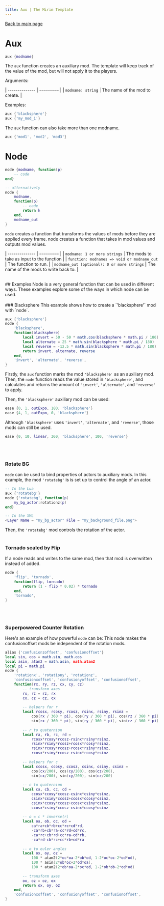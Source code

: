 ```yaml
---
title: Aux | The Mirin Template
---
```

[Back to main page](..)
# Aux
```lua
aux {modname}
```
The `aux` function creates an auxiliary mod. The template will keep track of the value of the mod, but will not apply it to the players.

Arguments:

| -------------- | ---------- |
| `modname: string` | The name of the mod to create. |

Examples:
```lua
aux {'blacksphere'}
aux {'my_mod_1'}
```

The `aux` function can also take more than one modname.

```lua
aux {'mod1', 'mod2', 'mod3'}
```

# Node
```lua
node {modname, function(p)
    -- code
end}

-- alternatively
node {
    modname,
    function(p)
        -- code
        return k
    end,
    modname_out
}
```

`node` creates a function that transforms the values of mods before they are applied every frame.
node creates a function that takes in mod values and outputs mod values.

| -------------- | ---------- |
| `modname: 1 or more strings` | The mods to take as input to the function |
| `function: modnames => void or modname_out` | The function to run. |
| `modname_out (optional): 0 or more strings` | The name of the mods to write back to. |

<br>
## Examples
Node is a very general function that can be used in different ways. These examples explore some of the ways in which node can be used.
<br><br>
### Blacksphere
This example shows how to create a `'blacksphere'` mod with `node`.

```lua
aux {'blacksphere'}
node {
    'blacksphere',
    function(blacksphere)
        local invert = 50 - 50 * math.cos(blacksphere * math.pi / 180)
        local alternate = 25 * math.sin(blacksphere * math.pi / 180)
        local reverse = -12.5 * math.sin(blacksphere * math.pi / 180)
        return invert, alternate, reverse
    end,
    'invert', 'alternate', 'reverse',
}
```
Firstly, the `aux` function marks the mod `'blacksphere'` as an auxiliary mod. Then, the `node` function reads the value stored in `'blacksphere'`, and calculates and returns the amount of `'invert'`, `'alternate'`, and `'reverse'` to apply.

Then, the `'blacksphere'` auxiliary mod can be used:
```lua
ease {0, 1, outExpo, 180, 'blacksphere'}
ease {4, 1, outExpo, 0, 'blacksphere'}
```
Although `'blacksphere'` uses `'invert'`, `'alternate'`, and `'reverse'`, those mods can still be used.
```lua
ease {0, 10, linear, 360, 'blacksphere', 100, 'reverse'}
```
<br><br>
### Rotate BG
`node` can be used to bind properties of actors to auxiliary mods. In this example, the mod `'rotatebg'` is is set up to control the angle of an actor.
```lua
-- In the Lua
aux {'rotatebg'}
node {'rotatebg', function(p)
    my_bg_actor:rotationz(p)
end}

-- In the XML
<Layer Name = "my_bg_actor" File = "my_background_file.png">
```
Then, the `'rotatebg'` mod controls the rotation of the actor.
<br><br>
### Tornado scaled by Flip
If a node reads and writes to the same mod, then that mod is overwritten instead of added.
```lua
node {
    'flip', 'tornado',
    function(flip, tornado)
        return (1 - flip * 0.02) * tornado
    end,
    'tornado',
}
```
<br><br>
### Superpowered Counter Rotation
Here's an example of how powerful `node` can be:
This node makes the confusionoffset mods be independent of the rotation mods.
```lua
alias {'confusionzoffset', 'confusionoffset'}
local sin, cos = math.sin, math.cos
local asin, atan2 = math.asin, math.atan2
local pi = math.pi
node {
    'rotationx', 'rotationy', 'rotationz',
    'confusionxoffset', 'confusionyoffset', 'confusionoffset',
    function(rx, ry, rz, cx, cy, cz)
        -- transform axes
        rx, rz = rz, rx
        cx, cz = cz, cx
        
        -- helpers for r
        local rcosx, rcosy, rcosz, rsinx, rsiny, rsinz =
            cos(rx / 360 * pi), cos(ry / 360 * pi), cos(rz / 360 * pi),
            sin(rx / 360 * pi), sin(ry / 360 * pi), sin(rz / 360 * pi)
        
        -- r to quaternion
        local ra, rb, rc, rd =
            rcosx*rcosy*rcosz-rsinx*rsiny*rsinz,
            rsinx*rsiny*rcosz+rcosx*rcosy*rsinz,
            rsinx*rcosy*rcosz+rcosx*rsiny*rsinz,
            rcosx*rsiny*rcosz-rsinx*rcosy*rsinz
        
        -- helpers for c
        local ccosx, ccosy, ccosz, csinx, csiny, csinz =
            cos(cx/200), cos(cy/200), cos(cz/200),
            sin(cx/200), sin(cy/200), sin(cz/200)
        
        -- c to quaternion
        local ca, cb, cc, cd =
            ccosx*ccosy*ccosz-csinx*csiny*csinz,
            csinx*csiny*ccosz+ccosx*ccosy*csinz,
            csinx*ccosy*ccosz+ccosx*csiny*csinz,
            ccosx*csiny*ccosz-csinx*ccosy*csinz
        
        -- o = c * inverse(r)
        local oa, ob, oc, od =
            ca*ra+cb*rb+cc*rc+cd*rd,
            -ca*rb+cb*ra-cc*rd+cd*rc,
            -ca*rc+cb*rd+cc*ra-cd*rb,
            -ca*rd-cb*rc+cc*rb+cd*ra
        
        -- o to euler angles
        local ox, oy, oz =
            100 * atan2(2*oc*oa-2*ob*od, 1-2*oc*oc-2*od*od),
            100 * asin(2*ob*oc+2*od*oa),
            100 * atan2(2*ob*oa-2*oc*od, 1-2*ob*ob-2*od*od)
        
        -- transform axes
        ox, oz = oz, ox
        return ox, oy, oz
    end,
    'confusionxoffset', 'confusionyoffset', 'confusionoffset',
}
```
<br><br>
